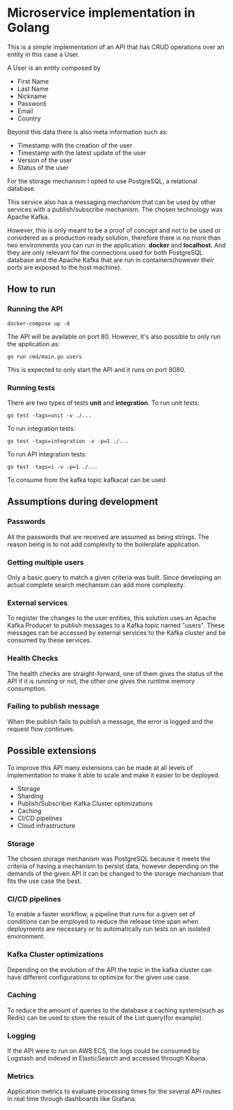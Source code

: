 # Microservice implementation in Golang
This is a simple implementation of an API that has CRUD operations over an entity in this case a User.

A User is an entity composed by

 - First Name
 - Last Name
 - Nickname
 - Password
 - Email
 - Country

Beyond this data there is also meta information such as:

 - Timestamp with the creation of the user
 - Timestamp with the latest update of the user
 - Version of the user
 - Status of the user

For the storage mechanism I opted to use PostgreSQL, a relational database.

This service also has a messaging mechanism that can be used by other services with a publish/subscribe mechanism. The chosen technology was Apache Kafka.

However, this is only meant to be a proof of concept and not to be used or considered as a production ready solution, therefore there is no more than two environments you can run in the application. **docker** and **localhost**. And they are only relevant for the connections used for both PostgreSQL database and the Apache Kafka that are run in containers(however their ports are exposed to the host machine).

## How to run

### Running the API

    docker-compose up -d

The API will be available on port 80. However, it's also possible to only run the application as:

    go run cmd/main.go users

 This is expected to only start the API and it runs on port 8080.

### Running tests

There are two types of tests **unit** and **integration**. 
To run unit tests:

    go test -tags=unit -v ./...

To run integration tests:

    go test -tags=integration -v -p=1 ./...

To run API integration tests:

    go test -tags=i -v -p=1 ./...

To consume from the kafka topic kafkacat can be used

## Assumptions during development

### Passwords
All the passwords that are received are assumed as being strings. The reason being is to not add complexity to the boilerplate application.

### Getting multiple users

Only a basic query to match a given criteria was built. Since developing an actual complete search mechanism can add more complexity.

### External services

To register the changes to the user entities, this solution uses an Apache Kafka Producer to publish messages to a Kafka topic named "users". These messages can be accessed by external services to the Kafka cluster and be consumed by these services.

### Health Checks

The health checks are straight-forward, one of them gives the status of the API if it is running or not, the other one gives the runtime memory consumption.

### Failing to publish message

When the publish fails to publish a message, the error is logged and the request flow continues.

## Possible extensions

To improve this API many extensions can be made at all levels of implementation to make it able to scale and make it easier to be deployed.

 - Storage
 - Sharding
 - Publish/Subscriber Kafka Cluster optimizations
 - Caching
 - CI/CD pipelines
 - Cloud infrastructure

### Storage

The chosen storage mechanism was PostgreSQL because it meets the criteria of having a mechanism to persist data, however depending on the demands of the given API it can be changed to the storage mechanism that fits the use case the best.

### CI/CD pipelines

To enable a faster workflow, a pipeline that runs for a given set of conditions can be employed to reduce the release time span when deployments are necessary or to automatically run tests on an isolated environment.

### Kafka Cluster optimizations

Depending on the evolution of the API the topic in the kafka cluster can have different configurations to optimize for the given use case.

### Caching

To reduce the amount of queries to the database a caching system(such as Redis) can be used to store the result of the List query(for example).

### Logging

If the API were to run on AWS ECS, the logs could be consumed by Logstash and indexed in ElasticSearch and accessed through Kibana.

### Metrics

Application metrics to evaluate processing times for the several API routes in real time through dashboards like Grafana.